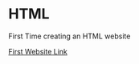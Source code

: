# HTML
First Time creating an HTML website

[First Website Link](https://dsung101.github.io/HTML-Tutorial/)
